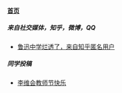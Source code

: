 
#### [首页](?file=home-首页)

##### 来自社交媒体，知乎，微博，QQ
- [鲁迅中学烂透了，来自知乎匿名用户](?file=001-主流高通工程机介绍/01-高通888工程机.md "鲁迅十分恶心")

##### 同学投稿

- [李维会教师节快乐](?file=001-主流高通工程机介绍/02-高通865工程机.md "李维会教师节快乐")
